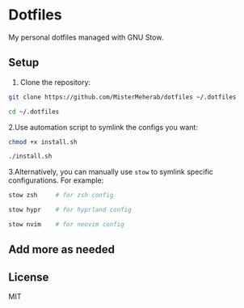 # Dotfiles

My personal dotfiles managed with GNU Stow.

## Setup

1. Clone the repository:

```zsh
git clone https://github.com/MisterMeherab/dotfiles ~/.dotfiles
````

```zsh
cd ~/.dotfiles
```

2.Use automation script to symlink the configs you want:

```zsh
chmod +x install.sh
```

```zsh
./install.sh
```

3.Alternatively, you can manually use `stow` to symlink specific configurations. For example:

```zsh
stow zsh     # for zsh config
```

```zsh
stow hypr    # for hyprland config
```

```zsh
stow nvim    # for neovim config
```

## Add more as needed

## License

MIT
